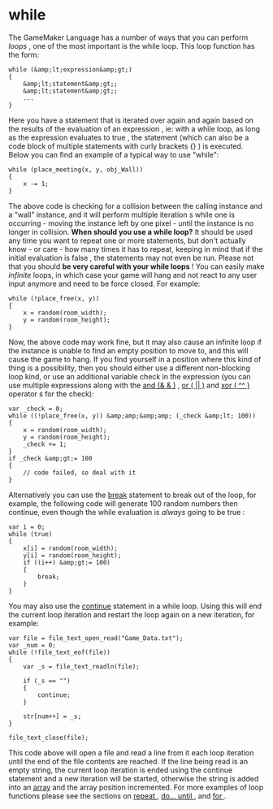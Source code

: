 # while

The GameMaker Language has a number of ways that you can perform *loops*
, one of the most important is the while loop. This loop function has
the form:

``` gml
while (&amp;lt;expression&amp;gt;)
{
    &amp;lt;statement&amp;gt;;
    &amp;lt;statement&amp;gt;;
    ...
}
```

Here you have a statement that is iterated over again and again based on
the results of the evaluation of an expression , ie: with a while loop,
as long as the expression evaluates to true , the statement (which can
also be a code block of multiple statements with curly brackets {} ) is
executed. Below you can find an example of a typical way to use "while":

``` gml
while (place_meeting(x, y, obj_Wall))
{
    x -= 1;
}
```

The above code is checking for a collision between the calling instance
and a "wall" instance, and it will perform multiple iteration s while
one is occurring - moving the instance left by one pixel - until the
instance is no longer in collision. **When should you use a while
loop?** It should be used any time you want to repeat one or more
statements, but don't actually know - or care - how many times it has to
repeat, keeping in mind that if the initial evaluation is false , the
statements may not even be run. Please not that you should **be very
careful with your while loops** ! You can easily make *infinite* loops,
in which case your game will hang and not react to any user input
anymore and need to be force closed. For example:

``` gml
while (!place_free(x, y))
{
    x = random(room_width);
    y = random(room_height);
}
```

Now, the above code may work fine, but it may also cause an infinite
loop if the instance is unable to find an empty position to move to, and
this will cause the game to hang. If you find yourself in a position
where this kind of thing is a possibility, then you should either use a
different non-blocking loop kind, or use an additional variable check in
the expression (you can use multiple expressions along with the [ and (&
& )](../Expressions_And_Operators) , [ or ( \|\|
)](../Expressions_And_Operators) and [ xor ( ^^
)](../Expressions_And_Operators) operator s for the check):

``` gml
var _check = 0;
while ((!place_free(x, y)) &amp;amp;&amp;amp; (_check &amp;lt; 100))
{
    x = random(room_width);
    y = random(room_height);
    _check += 1;
}
if _check &amp;gt;= 100
{
    // code failed, so deal with it
}
```

Alternatively you can use the [break](break) statement to break out
of the loop, for example, the following code will generate 100 random
numbers then continue, even though the while evaluation is *always*
going to be true :

``` gml
var i = 0;
while (true)
{
    x[i] = random(room_width);
    y[i] = random(room_height);
    if ((i++) &amp;gt;= 100)
    {
        break;
    }
}
```

You may also use the [continue](continue) statement in a while loop.
Using this will end the current loop iteration and restart the
loop again on a new iteration, for example:

``` gml
var file = file_text_open_read("Game_Data.txt");
var _num = 0;
while (!file_text_eof(file))
{
    var _s = file_text_readln(file);

    if (_s == "")
    {
        continue;
    }

    str[num++] = _s;
}

file_text_close(file);
```

This code above will open a file and read a line from it each loop
iteration until the end of the file contents are reached. If the line
being read is an empty string, the current loop iteration is ended using
the continue statement and a new iteration will be started, otherwise
the string is added into an [array](../Arrays) and the array
position incremented. For more examples of loop functions please see the
sections on [ repeat ](repeat) , [ do... until ](do___until) ,
and [ for ](for) .
